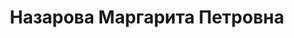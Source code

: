 ---
title: Назарова Маргарита Петровна
point:
    lat: 56.328880
    lng: 43.960730
image_url: "https://lh3.googleusercontent.com/J1AdJkOUJQjOm3KNsUHZACZn9HMgDY3K9s_rrMMYdWK-TzR6JDcfgVxj5gr-LivdSOR03bQ1Sn9IXutRpnY2oCFhDxC3HZwCj9g8EENrUL-0_h0TVv13TiEaITfixqTOXEX4UjClhUsBG4Seu3MUY9L-bsr_rKNcO7E8riAj57yCda2qu3BP9cLR2UPNCzTrjw_eWi-NCn6b7ini2rI_I4GskBi8PLI2CTikWIUzBtc7iAjxdSMSTbc74Y1Pe3ImTWZjIOX7WJCqQ_NsoTaKoS2-CfLOZnPOPyt273__Pq9BLm13N8rxukyACmql0guQnMyOM3CT0JMZ1R2BW5CVY6Ybtvv3jKEfMs3lR3w7TZ09im-SCM_I8qg_-jP8rAPm32zHQlml-9VLGqHmbayGF4NMz1oAitOhmkoOFfdMyGwYRfpTWLyHiO3xbmQf8-X-1qQ7gXsqilCYqYHmdBi5oJ9IZDYkyUaie4ehXnssrw8AkDLKfIvIKiy1rY6Y5M7JqI0DveBUlWL_wjlliUV6833UGs9Tgs62AZuuIfmu3IOlvpfWAqq3T9EuvFkcxMiHNycyUsChMCiVjOm6ovVn57CQqUPev0_Odr7ZMBogB0c0Fw08MCApmg=w1972-h1478-no"
text:
tags:
    - полосатый рейс
    - канавино
---